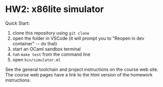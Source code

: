 # HW2: x86lite simulator

Quick Start:

1. clone this repository using `git clone`
2. open the folder in VSCode (it will prompt you to "Reopen in dev container" -- do that)
3. start an OCaml sandbox terminal
4. run `make test` from the command line
5. open `bin/simulator.ml`

See the general toolchain and project instructions on the course web site. The
course web pages have a link to the html version of the homework instructions.


